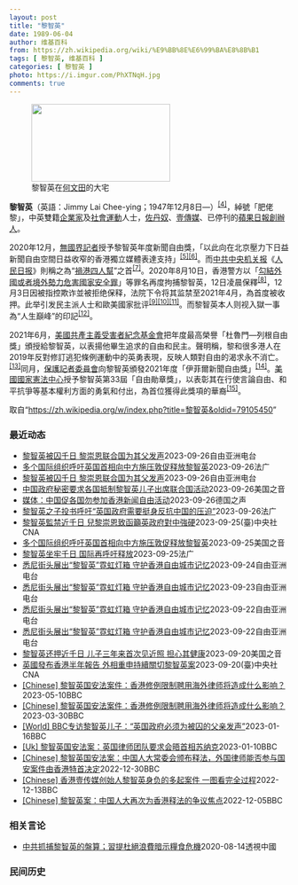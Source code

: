 ```yaml
---
layout: post
title: "黎智英"
date: 1989-06-04
author: 维基百科
from: https://zh.wikipedia.org/wiki/%E9%BB%8E%E6%99%BA%E8%8B%B1
tags: [ 黎智英, 维基百科 ]
categories: [ 黎智英 ]
photo: https://i.imgur.com/PhXTNqH.jpg
comments: true
---
```

<div class="mw-parser-output"><div id="noteTA-97071178" class="noteTA"><div class="noteTA-group"><div data-noteta-group-source="module" data-noteta-group="IT"></div></div><div class="noteTA-local"><div data-noteta-code="zh:巧克力; zh-tw:巧克力; zh-hk:朱古力; zh-cn:巧克力;"></div><div data-noteta-code="zh-tw:黑道; zh-hk:黑社會; zh-cn:黑社会;"></div><div data-noteta-code="zh-tw:飯店; zh-hk:酒店; zh-cn:饭店;"></div><div data-noteta-code="zh-tw:伍佛維茲; zh-hk:沃夫維茲 ;zh-cn:沃尔福威茨;"></div></div></div>

<figure typeof="mw:File/Thumb"><a href="/wiki/File:Jimmy_Lai_Chee-ying_home_in_Ho_Man_Tin_20200418.png" class="mw-file-description"><img src="//upload.wikimedia.org/wikipedia/commons/thumb/9/9f/Jimmy_Lai_Chee-ying_home_in_Ho_Man_Tin_20200418.png/250px-Jimmy_Lai_Chee-ying_home_in_Ho_Man_Tin_20200418.png" decoding="async" width="250" height="140" class="mw-file-element" srcset="//upload.wikimedia.org/wikipedia/commons/thumb/9/9f/Jimmy_Lai_Chee-ying_home_in_Ho_Man_Tin_20200418.png/375px-Jimmy_Lai_Chee-ying_home_in_Ho_Man_Tin_20200418.png 1.5x, //upload.wikimedia.org/wikipedia/commons/thumb/9/9f/Jimmy_Lai_Chee-ying_home_in_Ho_Man_Tin_20200418.png/500px-Jimmy_Lai_Chee-ying_home_in_Ho_Man_Tin_20200418.png 2x" data-file-width="861" data-file-height="481"></a><figcaption>黎智英在<a href="/wiki/%E4%BD%95%E6%96%87%E7%94%B0" title="何文田">何文田</a>的大宅</figcaption></figure>
<p><b>黎智英</b>（英語：<span lang="en">Jimmy Lai Chee-ying</span>；1947年12月8日<span class="useeditintro" title="Template:BLP editintro">—</span>）<sup id="cite_ref-7" class="reference"><a href="#cite_note-7">[4]</a></sup>，綽號「肥佬黎」，中英雙籍<a href="/wiki/%E4%BC%81%E4%B8%9A%E5%AE%B6" title="企业家">企業家</a>及<a href="/wiki/%E7%A4%BE%E6%9C%83%E9%81%8B%E5%8B%95" title="社會運動">社會運動</a>人士，<a href="/wiki/%E4%BD%90%E4%B8%B9%E5%A5%B4" title="佐丹奴">佐丹奴</a>、<a href="/wiki/%E5%A3%B9%E5%82%B3%E5%AA%92" title="壹傳媒">壹傳媒</a>、已停刊的<a href="/wiki/%E8%98%8B%E6%9E%9C%E6%97%A5%E5%A0%B1_(%E9%A6%99%E6%B8%AF)" title="蘋果日報 (香港)">蘋果日報</a><a href="/wiki/%E5%89%B5%E8%BE%A6%E4%BA%BA" class="mw-redirect" title="創辦人">創辦人</a>。
</p><p>2020年12月，<a href="/wiki/%E7%84%A1%E5%9C%8B%E7%95%8C%E8%A8%98%E8%80%85" class="mw-redirect" title="無國界記者">無國界記者</a>授予黎智英年度新聞自由獎，「以此向在北京壓力下日益新聞自由空間日益收窄的香港獨立媒體表達支持」<sup id="cite_ref-8" class="reference"><a href="#cite_note-8">[5]</a></sup><sup id="cite_ref-9" class="reference"><a href="#cite_note-9">[6]</a></sup>。而<a href="/wiki/%E4%B8%AD%E5%85%B1%E4%B8%AD%E5%A4%AE%E6%9C%BA%E5%85%B3%E6%8A%A5" title="中共中央机关报">中共中央机关报</a>《<a href="/wiki/%E4%BA%BA%E6%B0%91%E6%97%A5%E6%8A%A5" title="人民日报">人民日报</a>》則稱之為“<a href="/wiki/%E7%A5%B8%E6%B8%AF%E5%9B%9B%E4%BA%BA%E5%B8%AE" title="祸港四人帮">禍港四人幫</a>”之首<sup id="cite_ref-王平2019_10-0" class="reference"><a href="#cite_note-王平2019-10">[7]</a></sup>。2020年8月10日，香港警方以「<a href="/wiki/%E4%B8%AD%E8%8F%AF%E4%BA%BA%E6%B0%91%E5%85%B1%E5%92%8C%E5%9C%8B%E9%A6%99%E6%B8%AF%E7%89%B9%E5%88%A5%E8%A1%8C%E6%94%BF%E5%8D%80%E7%B6%AD%E8%AD%B7%E5%9C%8B%E5%AE%B6%E5%AE%89%E5%85%A8%E6%B3%95" title="中華人民共和國香港特別行政區維護國家安全法">勾結外國或者境外勢力危害國家安全罪</a>」等罪名再度拘捕黎智英，12日凌晨保釋<sup id="cite_ref-auto_11-0" class="reference"><a href="#cite_note-auto-11">[8]</a></sup>，12月3日因被指控欺诈並被拒绝保释，法院下令将其监禁至2021年4月，為首度被收押。此举引发民主派人士和歐美國家批评<sup id="cite_ref-12" class="reference"><a href="#cite_note-12">[9]</a></sup><sup id="cite_ref-13" class="reference"><a href="#cite_note-13">[10]</a></sup><sup id="cite_ref-over100_14-0" class="reference"><a href="#cite_note-over100-14">[11]</a></sup>。而黎智英本人则视入獄一事為“人生巔峰”的印記<sup id="cite_ref-15" class="reference"><a href="#cite_note-15">[12]</a></sup>。
</p><p>2021年6月，<a href="/wiki/%E5%85%B1%E7%94%A2%E4%B8%BB%E7%BE%A9%E5%8F%97%E9%9B%A3%E8%80%85%E7%B4%80%E5%BF%B5%E5%9F%BA%E9%87%91%E6%9C%83" title="共產主義受難者紀念基金會">美國共產主義受害者紀念基金會</a>把年度最高榮譽「杜魯門—列根自由獎」頒授給黎智英，以表揚他畢生追求的自由和民主。聲明稱，黎和很多港人在2019年反對修訂逃犯條例運動中的英勇表現，反映人類對自由的渴求永不消亡。<sup id="cite_ref-16" class="reference"><a href="#cite_note-16">[13]</a></sup>同月，<a href="/wiki/%E4%BF%9D%E8%AD%B7%E8%A8%98%E8%80%85%E5%A7%94%E5%93%A1%E6%9C%83" title="保護記者委員會">保護記者委員會</a>向黎智英頒發2021年度「伊菲爾新聞自由獎」<sup id="cite_ref-17" class="reference"><a href="#cite_note-17">[14]</a></sup>。<a href="/wiki/%E5%9C%8B%E5%AE%B6%E6%86%B2%E6%B3%95%E4%B8%AD%E5%BF%83" title="國家憲法中心">美國國家憲法中心</a>授予黎智英第33屆「自由勛章獎」，以表彰其在行使言論自由、和平抗爭等基本權利方面的勇氣和付出，為首位獲得此獎項的華裔<sup id="cite_ref-18" class="reference"><a href="#cite_note-18">[15]</a></sup>。
</p>
<meta property="mw:PageProp/toc">
</div><!--esi <esi:include src="/esitest-fa8a495983347898/content" /> --><noscript><img src="//zh.wikipedia.org/wiki/Special:CentralAutoLogin/start?type=1x1" alt="" title="" width="1" height="1" style="border: none; position: absolute;"></noscript>
<div class="printfooter" data-nosnippet="">取自“<a dir="ltr" href="https://zh.wikipedia.org/w/index.php?title=黎智英&amp;oldid=79105450">https://zh.wikipedia.org/w/index.php?title=黎智英&amp;oldid=79105450</a>”</div><div id="recent-news"><h3>最近动态</h3><ul><li><a href="https://nodebe4.github.io/waimei/2023-09-26/%E9%BB%8E%E6%99%BA%E8%8B%B1%E8%A2%AB%E5%9B%9A%E5%8D%83%E6%97%A5-%E9%BB%8E%E5%B4%87%E6%81%A9%E8%81%94%E5%90%88%E5%9B%BD%E4%B8%BA%E5%85%B6%E7%88%B6%E5%8F%91%E5%A3%B0" title="黎智英被囚千日 黎崇恩联合国为其父发声—— 黎智英儿子黎崇恩日前在伦敦出席座谈会，呼吁外界关注黎智英案。 记者石头摄 年过七旬的香港传媒大亨黎智英被囚至今已有一千天了。他的儿子黎崇恩计划周三（2...">黎智英被囚千日 黎崇恩联合国为其父发声</a><time>2023-09-26</time><a class="tag">自由亚洲电台</a></li>
<li><a href="https://nodebe4.github.io/waimei/2023-09-26/%E5%A4%9A%E4%B8%AA%E5%9B%BD%E9%99%85%E7%BB%84%E7%BB%87%E5%91%BC%E5%90%81%E8%8B%B1%E5%9B%BD%E9%A6%96%E7%9B%B8%E5%90%91%E4%B8%AD%E6%96%B9%E6%96%BD%E5%8E%8B%E6%95%A6%E4%BF%83%E9%87%8A%E6%94%BE%E9%BB%8E%E6%99%BA%E8%8B%B1" title="多个国际组织呼吁英国首相向中方施压敦促释放黎智英—— 26/09/2023 - 22:55 黎智英于2020年12月31日开始被囚，审讯一再延后，他将于12月18日依港区国安法受审。 他的儿子黎...">多个国际组织呼吁英国首相向中方施压敦促释放黎智英</a><time>2023-09-26</time><a class="tag">法广</a></li>
<li><a href="https://nodebe4.github.io/waimei/2023-09-26/%E9%BB%8E%E6%99%BA%E8%8B%B1%E8%A2%AB%E5%9B%9A%E5%8D%83%E6%97%A5-%E9%BB%8E%E5%B4%87%E6%81%A9%E8%81%94%E5%90%88%E5%9B%BD%E4%B8%BA%E5%85%B6%E7%88%B6%E5%8F%91%E5%A3%B0" title="黎智英被囚千日 黎崇恩联合国为其父发声—— 黎智英儿子黎崇恩日前在伦敦出席座谈会，呼吁外界关注黎智英案。 记者石头摄 年过七旬的香港传媒大亨黎智英被囚至今已有一千天了。他的儿子黎崇恩计划周三（2...">黎智英被囚千日 黎崇恩联合国为其父发声</a><time>2023-09-26</time><a class="tag">自由亚洲电台</a></li>
<li><a href="https://nodebe4.github.io/waimei/2023-09-26/%E4%B8%AD%E5%9B%BD%E6%94%BF%E5%BA%9C%E7%A7%98%E5%AF%86%E8%A6%81%E6%B1%82%E5%90%84%E5%9B%BD%E6%8A%B5%E5%88%B6%E9%BB%8E%E6%99%BA%E8%8B%B1%E5%84%BF%E5%AD%90%E5%87%BA%E5%B8%AD%E8%81%94%E5%90%88%E5%9B%BD%E6%B4%BB%E5%8A%A8" title="中国政府秘密要求各国抵制黎智英儿子出席联合国活动—— Tue, 26 Sep 2023 16:55:40 GMT 黎崇恩（左）和美国国会共和党联邦众议员克里斯·史密斯（Chris Smith）2...">中国政府秘密要求各国抵制黎智英儿子出席联合国活动</a><time>2023-09-26</time><a class="tag">美国之音</a></li>
<li><a href="https://nodebe4.github.io/waimei/2023-09-26/%E5%AA%92%E4%BD%93-%E4%B8%AD%E5%9B%BD%E4%BF%83%E5%90%84%E5%9B%BD%E5%8B%BF%E5%8F%82%E5%8A%A0%E9%A6%99%E6%B8%AF%E6%96%B0%E9%97%BB%E8%87%AA%E7%94%B1%E6%B4%BB%E5%8A%A8" title="媒体：中国促各国勿参加香港新闻自由活动—— 2023-09-26T14:18:25.849Z （资料图片）2023年8月美联社记者拍摄到苹果日报创刊人黎智英在香港狱中的照片 （德国之声中文网）计...">媒体：中国促各国勿参加香港新闻自由活动</a><time>2023-09-26</time><a class="tag">德国之声</a></li>
<li><a href="https://nodebe4.github.io/waimei/2023-09-26/%E9%BB%8E%E6%99%BA%E8%8B%B1%E4%B9%8B%E5%AD%90%E6%8A%95%E4%B9%A6%E5%91%BC%E5%90%81-%E8%8B%B1%E5%9B%BD%E6%94%BF%E5%BA%9C%E9%9C%80%E8%A6%81%E6%8C%BA%E8%BA%AB%E5%8F%8D%E6%8A%97%E4%B8%AD%E5%9B%BD%E7%9A%84%E5%8E%8B%E8%BF%AB" title="黎智英之子投书呼吁“英国政府需要挺身反抗中国的压迫”—— 26/09/2023 - 16:08 黎智英的儿子Sebastien Lai投书泰晤士报，称“我的父亲黎明（Jimmy Lai）创办了香...">黎智英之子投书呼吁“英国政府需要挺身反抗中国的压迫”</a><time>2023-09-26</time><a class="tag">法广</a></li>
<li><a href="https://nodebe4.github.io/waimei/2023-09-25/%E9%BB%8E%E6%99%BA%E8%8B%B1%E7%9B%A3%E7%A6%81%E8%BF%91%E5%8D%83%E6%97%A5-%E5%85%92%E9%BB%8E%E5%B4%87%E6%81%A9%E8%87%B4%E5%87%BD%E7%B1%B2%E8%8B%B1%E6%94%BF%E5%BA%9C%E5%B0%8D%E4%B8%AD%E5%BC%B7%E7%A1%AC" title="黎智英監禁近千日 兒黎崇恩致函籲英政府對中強硬—— （中央社記者陳韻聿倫敦25日專電）壹傳媒集團創辦人黎智英26日將遭監禁滿千日。在國際間為父親黎智英奔走的黎崇恩19日致函英國貿易大臣巴登諾克請...">黎智英監禁近千日 兒黎崇恩致函籲英政府對中強硬</a><time>2023-09-25</time><a class="tag">(臺)中央社CNA</a></li>
<li><a href="https://nodebe4.github.io/waimei/2023-09-25/%E5%A4%9A%E4%B8%AA%E5%9B%BD%E9%99%85%E7%BB%84%E7%BB%87%E5%91%BC%E5%90%81%E8%8B%B1%E5%9B%BD%E9%A6%96%E7%9B%B8%E5%90%91%E4%B8%AD%E6%96%B9%E6%96%BD%E5%8E%8B%E6%95%A6%E4%BF%83%E9%87%8A%E6%94%BE%E9%BB%8E%E6%99%BA%E8%8B%B1" title="多个国际组织呼吁英国首相向中方施压敦促释放黎智英—— Mon, 25 Sep 2023 12:36:55 GMT 黎智英2023年7月28日在赤柱监狱内，每日单独囚禁23小时，放风仅50分钟。 ...">多个国际组织呼吁英国首相向中方施压敦促释放黎智英</a><time>2023-09-25</time><a class="tag">美国之音</a></li>
<li><a href="https://nodebe4.github.io/waimei/2023-09-25/%E9%BB%8E%E6%99%BA%E8%8B%B1%E5%9D%90%E7%89%A2%E5%8D%83%E6%97%A5-%E5%9B%BD%E9%99%85%E5%86%8D%E5%91%BC%E5%90%81%E9%87%8A%E6%94%BE" title="黎智英坐牢千日 国际再呼吁释放—— 25/09/2023 - 10:56 苹果日报创办人黎智英明天将在香港坐牢满1000日，“保护记者委员会”与其他海外新闻自由和人权组织今天公开致信英国首相苏纳...">黎智英坐牢千日 国际再呼吁释放</a><time>2023-09-25</time><a class="tag">法广</a></li>
<li><a href="https://nodebe4.github.io/waimei/2023-09-24/%E6%82%89%E5%B0%BC%E8%A1%97%E5%A4%B4%E5%B1%95%E5%87%BA-%E9%BB%8E%E6%99%BA%E8%8B%B1-%E9%9C%93%E8%99%B9%E7%81%AF%E7%AE%B1-%E5%AE%88%E6%8A%A4%E9%A6%99%E6%B8%AF%E8%87%AA%E7%94%B1%E5%9F%8E%E5%B8%82%E8%AE%B0%E5%BF%86" title="悉尼街头展出“黎智英”霓虹灯箱 守护香港自由城市记忆—— 霓虹灯箱装置作品“铁链中的黎智英”,指出中共和香港政府是如何地摧毁着一座城市的特色。 读者提供 为了宣示支持黎智英问鼎诺贝尔和平奖，成长...">悉尼街头展出“黎智英”霓虹灯箱 守护香港自由城市记忆</a><time>2023-09-24</time><a class="tag">自由亚洲电台</a></li>
<li><a href="https://nodebe4.github.io/waimei/2023-09-23/%E6%82%89%E5%B0%BC%E8%A1%97%E5%A4%B4%E5%B1%95%E5%87%BA-%E9%BB%8E%E6%99%BA%E8%8B%B1-%E9%9C%93%E8%99%B9%E7%81%AF%E7%AE%B1-%E5%AE%88%E6%8A%A4%E9%A6%99%E6%B8%AF%E8%87%AA%E7%94%B1%E5%9F%8E%E5%B8%82%E8%AE%B0%E5%BF%86" title="悉尼街头展出“黎智英”霓虹灯箱 守护香港自由城市记忆—— 霓虹灯箱装置作品“铁链中的黎智英”,指出中共和香港政府是如何地摧毁着一座城市的特色。 读者提供 为了宣示支持黎智英问鼎诺贝尔和平奖，成长...">悉尼街头展出“黎智英”霓虹灯箱 守护香港自由城市记忆</a><time>2023-09-23</time><a class="tag">自由亚洲电台</a></li>
<li><a href="https://nodebe4.github.io/waimei/2023-09-22/%E6%82%89%E5%B0%BC%E8%A1%97%E5%A4%B4%E5%B1%95%E5%87%BA-%E9%BB%8E%E6%99%BA%E8%8B%B1-%E9%9C%93%E8%99%B9%E7%81%AF%E7%AE%B1-%E5%AE%88%E6%8A%A4%E9%A6%99%E6%B8%AF%E8%87%AA%E7%94%B1%E5%9F%8E%E5%B8%82%E8%AE%B0%E5%BF%86" title="悉尼街头展出“黎智英”霓虹灯箱 守护香港自由城市记忆—— 霓虹灯箱装置作品“铁链中的黎智英”,指出中共和香港政府是如何地摧毁着一座城市的特色。 读者提供 为了宣示支持黎智英问鼎诺贝尔和平奖，成长...">悉尼街头展出“黎智英”霓虹灯箱 守护香港自由城市记忆</a><time>2023-09-22</time><a class="tag">自由亚洲电台</a></li>
<li><a href="https://nodebe4.github.io/waimei/2023-09-22/%E6%82%89%E5%B0%BC%E8%A1%97%E5%A4%B4%E5%B1%95%E5%87%BA-%E9%BB%8E%E6%99%BA%E8%8B%B1-%E9%9C%93%E8%99%B9%E7%81%AF%E7%AE%B1-%E5%AE%88%E6%8A%A4%E9%A6%99%E6%B8%AF%E8%87%AA%E7%94%B1%E5%9F%8E%E5%B8%82%E8%AE%B0%E5%BF%86" title="悉尼街头展出“黎智英”霓虹灯箱 守护香港自由城市记忆—— 霓虹灯箱装置作品“铁链中的黎智英”,指出中共和香港政府是如何地摧毁着一座城市的特色。 读者提供 为了宣示支持黎智英问鼎诺贝尔和平奖，成长...">悉尼街头展出“黎智英”霓虹灯箱 守护香港自由城市记忆</a><time>2023-09-22</time><a class="tag">自由亚洲电台</a></li>
<li><a href="https://nodebe4.github.io/waimei/2023-09-20/%E9%BB%8E%E6%99%BA%E8%8B%B1%E8%BF%98%E6%8A%BC%E8%BF%91%E5%8D%83%E6%97%A5-%E5%84%BF%E5%AD%90%E4%B8%89%E5%B9%B4%E6%9D%A5%E9%A6%96%E6%AC%A1%E8%A7%81%E8%BF%91%E7%85%A7-%E6%8B%85%E5%BF%83%E5%85%B6%E5%81%A5%E5%BA%B7" title="黎智英还押近千日 儿子三年来首次见近照 担心其健康—— Wed, 20 Sep 2023 15:59:06 GMT 黎智英的儿子黎崇恩(Sebastien Lai)在伦敦为营救他的父亲 (美国之...">黎智英还押近千日 儿子三年来首次见近照 担心其健康</a><time>2023-09-20</time><a class="tag">美国之音</a></li>
<li><a href="https://nodebe4.github.io/waimei/2023-09-20/%E8%8B%B1%E5%9C%8B%E7%99%BC%E5%B8%83%E9%A6%99%E6%B8%AF%E5%8D%8A%E5%B9%B4%E5%A0%B1%E5%91%8A-%E5%A4%96%E7%9B%B8%E9%87%8D%E7%94%B3%E6%8C%81%E7%BA%8C%E9%97%9C%E5%88%87%E9%BB%8E%E6%99%BA%E8%8B%B1%E6%A1%88" title="英國發布香港半年報告 外相重申持續關切黎智英案—— 英國政府19日發布新一份香港半年報告，外交大臣柯維立重申他8月訪問北京期間，曾向中方提及極其政治化的「黎智英案」。（英國政府提供）中央社記者陳...">英國發布香港半年報告 外相重申持續關切黎智英案</a><time>2023-09-20</time><a class="tag">(臺)中央社CNA</a></li>
<li><a href="https://nodebe4.github.io/waimei/2023-05-10/Chinese-%E9%BB%8E%E6%99%BA%E8%8B%B1%E5%9B%BD%E5%AE%89%E6%B3%95%E6%A1%88%E4%BB%B6-%E9%A6%99%E6%B8%AF%E4%BF%AE%E4%BE%8B%E9%99%90%E5%88%B6%E8%81%98%E7%94%A8%E6%B5%B7%E5%A4%96%E5%BE%8B%E5%B8%88%E5%B0%86%E9%80%A0%E6%88%90%E4%BB%80%E4%B9%88%E5%BD%B1%E5%93%8D" title="[Chinese] 黎智英国安法案件：香港修例限制聘用海外律师将造成什么影响？—— 黎智英国安法案件：香港修例限制聘用海外律师将造成什么影响？ 2023年3月31日 最近更新： 2023年5月1...">[Chinese] 黎智英国安法案件：香港修例限制聘用海外律师将造成什么影响？</a><time>2023-05-10</time><a class="tag">BBC</a></li>
<li><a href="https://nodebe4.github.io/waimei/2023-03-30/Chinese-%E9%BB%8E%E6%99%BA%E8%8B%B1%E5%9B%BD%E5%AE%89%E6%B3%95%E6%A1%88%E4%BB%B6-%E9%A6%99%E6%B8%AF%E4%BF%AE%E4%BE%8B%E9%99%90%E5%88%B6%E8%81%98%E7%94%A8%E6%B5%B7%E5%A4%96%E5%BE%8B%E5%B8%88%E5%B0%86%E9%80%A0%E6%88%90%E4%BB%80%E4%B9%88%E5%BD%B1%E5%93%8D" title="[Chinese] 黎智英国安法案件：香港修例限制聘用海外律师将造成什么影响？—— 黎智英国安法案件：香港修例限制聘用海外律师将造成什么影响？ 2023年3月31日 图像来源，Reuters 图...">[Chinese] 黎智英国安法案件：香港修例限制聘用海外律师将造成什么影响？</a><time>2023-03-30</time><a class="tag">BBC</a></li>
<li><a href="https://nodebe4.github.io/waimei/2023-01-16/World-BBC%E4%B8%93%E8%AE%BF%E9%BB%8E%E6%99%BA%E8%8B%B1%E5%84%BF%E5%AD%90-%E8%8B%B1%E5%9B%BD%E6%94%BF%E5%BA%9C%E5%BF%85%E9%A1%BB%E4%B8%BA%E8%A2%AB%E5%9B%9A%E7%9A%84%E7%88%B6%E4%BA%B2%E5%8F%91%E5%A3%B0" title="[World] BBC专访黎智英儿子：“英国政府必须为被囚的父亲发声”—— BBC专访黎智英儿子：“英国政府必须为被囚的父亲发声” 你的器材不支持播放多媒体材料 BBC专访黎智英儿子：“英国政府...">[World] BBC专访黎智英儿子：“英国政府必须为被囚的父亲发声”</a><time>2023-01-16</time><a class="tag">BBC</a></li>
<li><a href="https://nodebe4.github.io/waimei/2023-01-10/Uk-%E9%BB%8E%E6%99%BA%E8%8B%B1%E5%9B%BD%E5%AE%89%E6%B3%95%E6%A1%88-%E8%8B%B1%E5%9B%BD%E5%BE%8B%E5%B8%88%E5%9B%A2%E9%98%9F%E8%A6%81%E6%B1%82%E4%BC%9A%E6%99%A4%E9%A6%96%E7%9B%B8%E8%8B%8F%E7%BA%B3%E5%85%8B" title="[Uk] 黎智英国安法案：英国律师团队要求会晤首相苏纳克—— 黎智英国安法案：英国律师团队要求会晤首相苏纳克 丹尼（Danny Vincent） BBC记者　香港报道 2023年1月10日 图像...">[Uk] 黎智英国安法案：英国律师团队要求会晤首相苏纳克</a><time>2023-01-10</time><a class="tag">BBC</a></li>
<li><a href="https://nodebe4.github.io/waimei/2022-12-30/Chinese-%E9%BB%8E%E6%99%BA%E8%8B%B1%E5%9B%BD%E5%AE%89%E6%B3%95%E6%A1%88-%E4%B8%AD%E5%9B%BD%E4%BA%BA%E5%A4%A7%E5%B8%B8%E5%A7%94%E4%BC%9A%E9%A2%81%E5%B8%83%E9%87%8A%E6%B3%95-%E5%A4%96%E5%9B%BD%E5%BE%8B%E5%B8%88%E8%83%BD%E5%90%A6%E5%8F%82%E4%B8%8E%E5%9B%BD%E5%AE%89%E6%A1%88%E4%BB%B6%E7%94%B1%E9%A6%99%E6%B8%AF%E7%89%B9%E9%A6%96%E5%86%B3%E5%AE%9A" title="[Chinese] 黎智英国安法案：中国人大常委会颁布释法，外国律师能否参与国安案件由香港特首决定—— 黎智英国安法案：中国人大常委会颁布释法，外国律师能否参与国安案件由香港特首决定 2022年...">[Chinese] 黎智英国安法案：中国人大常委会颁布释法，外国律师能否参与国安案件由香港特首决定</a><time>2022-12-30</time><a class="tag">BBC</a></li>
<li><a href="https://nodebe4.github.io/waimei/2022-12-13/Chinese-%E9%A6%99%E6%B8%AF%E5%A3%B9%E4%BC%A0%E5%AA%92%E5%88%9B%E5%A7%8B%E4%BA%BA%E9%BB%8E%E6%99%BA%E8%8B%B1%E8%BA%AB%E8%B4%9F%E7%9A%84%E5%A4%9A%E8%B5%B7%E6%A1%88%E4%BB%B6-%E4%B8%80%E5%9B%BE%E7%9C%8B%E5%AE%8C%E5%85%A8%E8%BF%87%E7%A8%8B" title="[Chinese] 香港壹传媒创始人黎智英身负的多起案件 一图看完全过程—— 香港壹传媒创始人黎智英身负的多起案件 一图看完全过程 2022年12月10日 最近更新： 2022年12月13日 图...">[Chinese] 香港壹传媒创始人黎智英身负的多起案件 一图看完全过程</a><time>2022-12-13</time><a class="tag">BBC</a></li>
<li><a href="https://nodebe4.github.io/waimei/2022-12-05/Chinese-%E9%BB%8E%E6%99%BA%E8%8B%B1%E6%A1%88-%E4%B8%AD%E5%9B%BD%E4%BA%BA%E5%A4%A7%E5%86%8D%E6%AC%A1%E4%B8%BA%E9%A6%99%E6%B8%AF%E9%87%8A%E6%B3%95%E7%9A%84%E4%BA%89%E8%AE%AE%E7%84%A6%E7%82%B9" title="[Chinese] 黎智英案：中国人大再次为香港释法的争议焦点—— 黎智英案：中国人大再次为香港释法的争议焦点 2022年12月6日 图像来源，EPA 图像加注文字， 黎智英自2020年底起被收...">[Chinese] 黎智英案：中国人大再次为香港释法的争议焦点</a><time>2022-12-05</time><a class="tag">BBC</a></li>
</ul></div><div id="open-opinion"><h3>相关言论</h3><ul><li><a href="https://nodebe4.github.io/opinion/2020-08-14/%E4%B8%AD%E5%85%B1%E6%8A%93%E6%8D%95%E9%BB%8E%E6%99%BA%E8%8B%B1%E7%9A%84%E7%9B%A4%E7%AE%97-%E7%BF%92%E6%8F%90%E6%9D%9C%E7%B5%95%E6%B5%AA%E8%B2%BB%E6%9A%97%E7%A4%BA%E7%B3%A7%E9%A3%9F%E5%8D%B1%E6%A9%9F/" title="透視中國">中共抓捕黎智英的盤算；習提杜絕浪費暗示糧食危機</a><time>2020-08-14</time><a class="tag">透視中國</a></li>
</ul></div><div id="mjls-record"><h3>民间历史</h3><ul></ul></div>